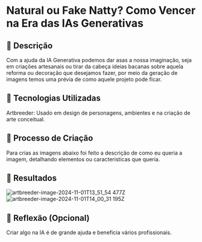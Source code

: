 # Natural ou Fake Natty? Como Vencer na Era das IAs Generativas

## 📒 Descrição
Com a ajuda da IA Generativa podemos dar asas a nossa imaginação, seja em criações artesanais ou 
tirar da cabeça ideias bacanas sobre aquela reforma ou decoração que desejamos fazer,
por meio da geração de imagens temos uma prévia de como aquele projeto pode ficar.

## 🤖 Tecnologias Utilizadas
Artbreeder: Usado em design de personagens, ambientes e na criação de arte conceitual. 

## 🧐 Processo de Criação
Para crias as imagens abaixo foi feito a descrição de como eu queria a imagem, detalhando elementos ou caracteristicas que queria.

## 🚀 Resultados
![artbreeder-image-2024-11-01T13_51_54 477Z](https://github.com/user-attachments/assets/d3d6f370-b868-4f64-8492-a6e52c25ccf3)![artbreeder-image-2024-11-01T14_00_31 195Z](https://github.com/user-attachments/assets/f04c027c-0b6e-4946-a4df-663ccfcf2ac8)

## 💭 Reflexão (Opcional)
Criar algo na IA é de grande ajuda e beneficia vários profissionais.
```

